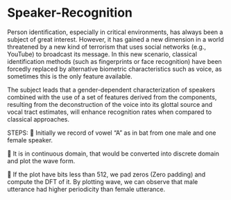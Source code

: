 # Speaker-Recognition

Person identification, especially in critical environments, has always been a subject of great interest. However, it has gained a new dimension in a world threatened by a new kind of terrorism that uses social networks (e.g., YouTube) to broadcast its message. In this new scenario, classical identification methods (such as fingerprints or face recognition) have been forcedly replaced by alternative biometric characteristics such as voice, as sometimes this is the only feature available.

The subject leads that a gender-dependent characterization of speakers combined with the use of a set of features derived from the components, resulting from the deconstruction of the voice into its glottal source and vocal tract estimates, will enhance recognition rates when compared to classical approaches.

STEPS:
	Initially we record of vowel “A” as in bat from one male and one female speaker.

	It is in continuous domain, that would be converted into discrete domain and plot the wave form.

	If the plot have bits less than 512, we pad zeros (Zero padding) and compute the DFT of it. By plotting wave, we can observe that male utterance had higher periodicity than female utterance.

